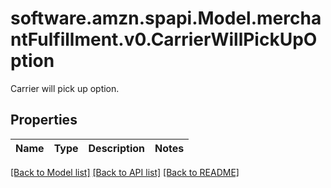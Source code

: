 # software.amzn.spapi.Model.merchantFulfillment.v0.CarrierWillPickUpOption
Carrier will pick up option.

## Properties

Name | Type | Description | Notes
------------ | ------------- | ------------- | -------------

[[Back to Model list]](../README.md#documentation-for-models) [[Back to API list]](../README.md#documentation-for-api-endpoints) [[Back to README]](../README.md)

